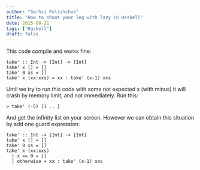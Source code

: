 ```yaml
---
author: "Serhii Polishchuk"
title: "How to shoot your leg with lazy in Haskell"
date: 2015-08-21
tags: ["Haskell"]
draft: false
---
```

<!--more-->
This code compile and works fine:

    take' :: Int -> [Int] -> [Int]
    take' x [] = []
    take' 0 xs = []
    take' x (xx:xxs) = xx : take' (x-1) xxs

Until we try to run this code with some not expected x (with minus) it will crash by memory limit, and not immediately. 
Run this:

    > take' (-5) [1 .. ]

And get the infinity list on your screen.
However we can obtain this situation by add one guard expression:

    take' :: Int -> [Int] -> [Int]
    take' x [] = []
    take' 0 xs = []
    take' x (xx:xxs)
      | x <= 0 = []
      | otherwise = xx : take' (x-1) xxs
